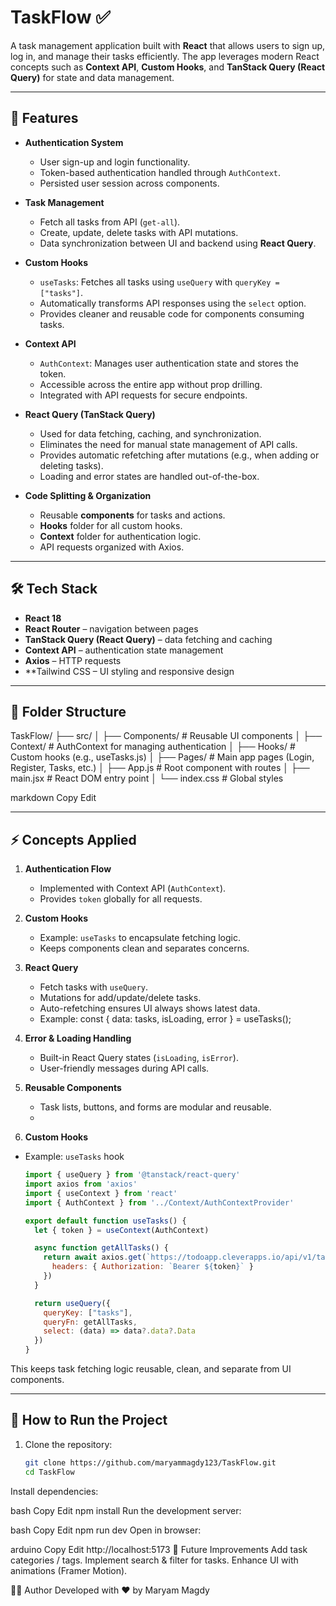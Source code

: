 # TaskFlow ✅  

A task management application built with **React** that allows users to sign up, log in, and manage their tasks efficiently. The app leverages modern React concepts such as **Context API**, **Custom Hooks**, and **TanStack Query (React Query)** for state and data management.  

---

## 🚀 Features  

- **Authentication System**  
  - User sign-up and login functionality.  
  - Token-based authentication handled through `AuthContext`.  
  - Persisted user session across components.  

- **Task Management**  
  - Fetch all tasks from API (`get-all`).  
  - Create, update, delete tasks with API mutations.  
  - Data synchronization between UI and backend using **React Query**.  

- **Custom Hooks**  
  - `useTasks`: Fetches all tasks using `useQuery` with `queryKey = ["tasks"]`.  
  - Automatically transforms API responses using the `select` option.  
  - Provides cleaner and reusable code for components consuming tasks.  

- **Context API**  
  - `AuthContext`: Manages user authentication state and stores the token.  
  - Accessible across the entire app without prop drilling.  
  - Integrated with API requests for secure endpoints.  

- **React Query (TanStack Query)**  
  - Used for data fetching, caching, and synchronization.  
  - Eliminates the need for manual state management of API calls.  
  - Provides automatic refetching after mutations (e.g., when adding or deleting tasks).  
  - Loading and error states are handled out-of-the-box.  

- **Code Splitting & Organization**  
  - Reusable **components** for tasks and actions.  
  - **Hooks** folder for all custom hooks.  
  - **Context** folder for authentication logic.  
  - API requests organized with Axios.  

---

## 🛠️ Tech Stack  

- **React 18**  
- **React Router** – navigation between pages  
- **TanStack Query (React Query)** – data fetching and caching  
- **Context API** – authentication state management  
- **Axios** – HTTP requests  
- **Tailwind CSS  – UI styling and responsive design  

---

## 📂 Folder Structure  

TaskFlow/
├── src/
│ ├── Components/ # Reusable UI components
│ ├── Context/ # AuthContext for managing authentication
│ ├── Hooks/ # Custom hooks (e.g., useTasks.js)
│ ├── Pages/ # Main app pages (Login, Register, Tasks, etc.)
│ ├── App.js # Root component with routes
│ ├── main.jsx # React DOM entry point
│ └── index.css # Global styles

markdown
Copy
Edit

---

## ⚡ Concepts Applied  

1. **Authentication Flow**  
   - Implemented with Context API (`AuthContext`).  
   - Provides `token` globally for all requests.  

2. **Custom Hooks**  
   - Example: `useTasks` to encapsulate fetching logic.  
   - Keeps components clean and separates concerns.  

3. **React Query**  
   - Fetch tasks with `useQuery`.  
   - Mutations for add/update/delete tasks.  
   - Auto-refetching ensures UI always shows latest data.
   - Example:
    const { data: tasks, isLoading, error } = useTasks(); 

4. **Error & Loading Handling**  
   - Built-in React Query states (`isLoading`, `isError`).  
   - User-friendly messages during API calls.  

5. **Reusable Components**  
   - Task lists, buttons, and forms are modular and reusable.
   - 


5. **Custom Hooks**  
- Example: `useTasks` hook
  ```js
  import { useQuery } from '@tanstack/react-query'
  import axios from 'axios'
  import { useContext } from 'react'
  import { AuthContext } from '../Context/AuthContextProvider'

  export default function useTasks() {
    let { token } = useContext(AuthContext)

    async function getAllTasks() {
      return await axios.get(`https://todoapp.cleverapps.io/api/v1/task/get-all`, {
        headers: { Authorization: `Bearer ${token}` }
      })
    }

    return useQuery({
      queryKey: ["tasks"],
      queryFn: getAllTasks,
      select: (data) => data?.data?.Data
    })
  }
This keeps task fetching logic reusable, clean, and separate from UI components.


---

## 🔑 How to Run the Project  

1. Clone the repository:  
   ```bash
   git clone https://github.com/maryammagdy123/TaskFlow.git
   cd TaskFlow
Install dependencies:

bash
Copy
Edit
npm install
Run the development server:

bash
Copy
Edit
npm run dev
Open in browser:

arduino
Copy
Edit
http://localhost:5173
📌 Future Improvements
Add task categories / tags.
Implement search & filter for tasks.
Enhance UI with animations (Framer Motion).

👩‍💻 Author
Developed with ❤️ by Maryam Magdy
